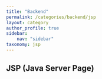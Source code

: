 ```yaml
---
title: "Backend"
permalink: /categories/backend/jsp
layout: category
author_profile: true
sidebar:
    nav: "sidebar"
taxonomy: jsp
---
```

## JSP (Java Server Page)